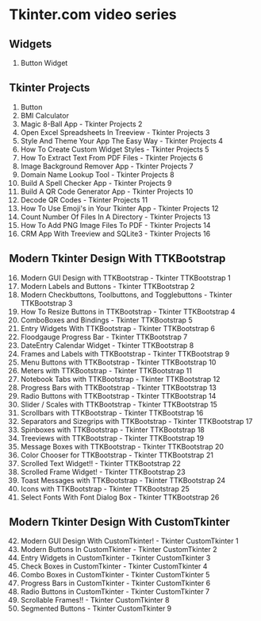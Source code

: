 # Tkinter.com video series

## Widgets

1. Button Widget

## Tkinter Projects

1. Button
2. BMI Calculator
3. Magic 8-Ball App - Tkinter Projects 2
4. Open Excel Spreadsheets In Treeview - Tkinter Projects 3
5. Style And Theme Your App The Easy Way - Tkinter Projects 4
6. How To Create Custom Widget Styles - Tkinter Projects 5
7. How To Extract Text From PDF Files - Tkinter Projects 6
8. Image Background Remover App - Tkinter Projects 7
9. Domain Name Lookup Tool - Tkinter Projects 8
10. Build A Spell Checker App - Tkinter Projects 9
11. Build A QR Code Generator App - Tkinter Projects 10
12. Decode QR Codes - Tkinter Projects 11
13. How To Use Emoji's in Your Tkinter App - Tkinter Projects 12
14. Count Number Of Files In A Directory - Tkinter Projects 13
15. How To Add PNG Image Files To PDF - Tkinter Projects 14
160. CRM App With Treeview and SQLite3 - Tkinter Projects 16

## Modern Tkinter Design With TTKBootstrap

16. Modern GUI Design with TTKBootstrap - Tkinter TTKBootstrap 1
17. Modern Labels and Buttons - Tkinter TTKBootstrap 2
18. Modern Checkbuttons, Toolbuttons, and Togglebuttons - Tkinter TTKBootstrap 3
19. How To Resize Buttons in TTKBootstrap - Tkinter TTKBootstrap 4
20. ComboBoxes and Bindings - Tkinter TTKBootstrap 5
21. Entry Widgets With TTKBootstrap - Tkinter TTKBootstrap 6
22. Floodgauge Progress Bar - Tkinter TTKBootstrap 7
23. DateEntry Calendar Widget - Tkinter TTKBootstrap 8
24. Frames and Labels with TTKBootstrap - Tkinter TTKBootstrap 9
25. Menu Buttons with TTKBootstrap - Tkinter TTKBootstrap 10
26. Meters with TTKBootstrap - Tkinter TTKBootstrap 11
27. Notebook Tabs with TTKBootstrap - Tkinter TTKBootstrap 12
28. Progress Bars with TTKBootstrap - Tkinter TTKBootstrap 13
29. Radio Buttons with TTKBootstrap - Tkinter TTKBootstrap 14
30. Slider / Scales with TTKBootstrap - Tkinter TTKBootstrap 15
31. Scrollbars with TTKBootstrap - Tkinter TTKBootstrap 16
32. Separators and Sizegrips with TTKBootstrap - Tkinter TTKBootstrap 17
33. Spinboxes with TTKBootstrap - Tkinter TTKBootstrap 18
34. Treeviews with TTKBootstrap - Tkinter TTKBootstrap 19
35. Message Boxes with TTKBootstrap - Tkinter TTKBootstrap 20
36. Color Chooser for TTKBootstrap - Tkinter TTKBootstrap 21
37. Scrolled Text Widget!! - Tkinter TTKBootstrap 22
38. Scrolled Frame Widget! - Tkinter TTKBootstrap 23
39. Toast Messages with TTKBootstrap - Tkinter TTKBootstrap 24
40. Icons with TTKBootstrap - Tkinter TTKBootstrap 25
41. Select Fonts With Font Dialog Box - Tkinter TTKBootstrap 26

## Modern Tkinter Design With CustomTkinter

42. Modern GUI Design With CustomTkinter! - Tkinter CustomTkinter 1
43. Modern Buttons In CustomTkinter - Tkinter CustomTkinter 2
44. Entry Widgets in CustomTkinter - Tkinter CustomTkinter 3
45. Check Boxes in CustomTkinter - Tkinter CustomTkinter 4
46. Combo Boxes in CustomTkinter - Tkinter CustomTkinter 5
47. Progress Bars in CustomTkinter - Tkinter CustomTkinter 6
48. Radio Buttons in CustomTkinter - Tkinter CustomTkinter 7
49. Scrollable Frames!! - Tkinter CustomTkinter 8
50. Segmented Buttons - Tkinter CustomTkinter 9
